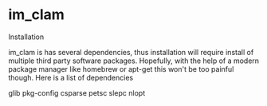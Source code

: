 # im_clam

Installation

im_clam is has several dependencies, thus installation will require install of multiple third party software packages.
Hopefully, with the help of a modern package manager like homebrew or apt-get this won't be too painful though. Here is a 
list of dependencies

glib
pkg-config
csparse
petsc
slepc
nlopt

